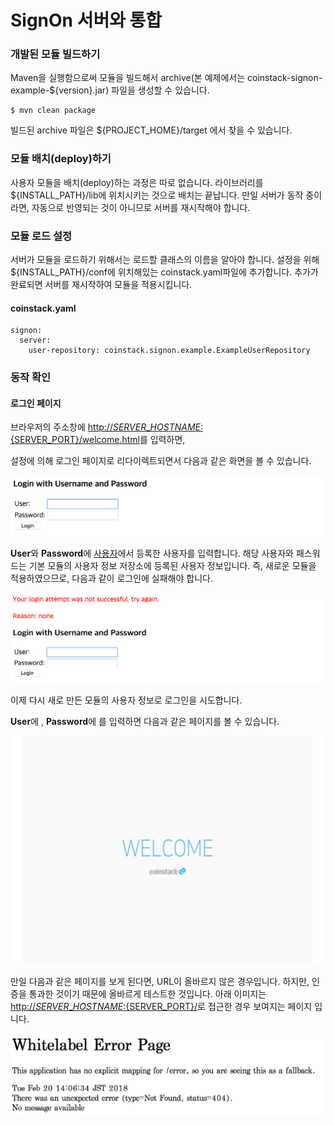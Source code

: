 # SignOn 서버와 통합

### 개발된 모듈 빌드하기

Maven을 실행함으로써 모듈을 빌드해서 archive\(본 예제에서는 coinstack-signon-example-${version}.jar\) 파일을 생성할 수 있습니다.

```text
$ mvn clean package
```

빌드된 archive 파일은 ${PROJECT\_HOME}/target 에서 찾을 수 있습니다.

### 모듈 배치\(deploy\)하기

사용자 모듈을 배치\(deploy\)하는 과정은 따로 없습니다. 라이브러리를 ${INSTALL\_PATH}/lib에 위치시키는 것으로 배치는 끝납니다. 만일 서버가 동작 중이라면, 자동으로 반영되는 것이 아니므로 서버를 재시작해야 합니다.

### 모듈 로드 설정

서버가 모듈을 로드하기 위해서는 로드할 클래스의 이름을 알아야 합니다. 설정을 위해 ${INSTALL\_PATH}/conf에 위치해있는 coinstack.yaml파일에 추가합니다. 추가가 완료되면 서버를 재시작하여 모듈을 적용시킵니다.

#### coinstack.yaml

```text
signon:
  server:
    user-repository: coinstack.signon.example.ExampleUserRepository
```

### 동작 확인

#### 로그인 페이지

브라우저의 주소창에 [http://${SERVER\_HOSTNAME}:${SERVER\_PORT}/welcome.html](http://${SERVER_HOSTNAME}:${SERVER_PORT}/welcome.html)를 입력하면,

설정에 의해 로그인 페이지로 리다이렉트되면서 다음과 같은 화면을 볼 수 있습니다.

![](../../.gitbook/assets/login-form-empty.png)

**User**와 **Password**에 [사용자](../../getting_started/user.md)에서 등록한 사용자를 입력합니다. 해당 사용자와 패스워드는 기본 모듈의 사용자 정보 저장소에 등록된 사용자 정보입니다. 즉, 새로운 모듈을 적용하였으므로, 다음과 같이 로그인에 실패해야 합니다.

![](../../.gitbook/assets/login-form-error%20%281%29.png)

이제 다시 새로 만든 모듈의 사용자 정보로 로그인을 시도합니다.

**User**에 , **Password**에 를 입력하면 다음과 같은 페이지를 볼 수 있습니다.

![](../../.gitbook/assets/welcome-page.png)

만일 다음과 같은 페이지를 보게 된다면, URL이 올바르지 않은 경우입니다. 하지만, 인증을 통과한 것이기 때문에 올바르게 테스트한 것입니다. 아래 이미지는 [http://${SERVER\_HOSTNAME}:${SERVER\_PORT}/](http://${SERVER_HOSTNAME}:${SERVER_PORT}/)로 접근한 경우 보여지는 페이지 입니다.

![](../../.gitbook/assets/page-not-found.png)

